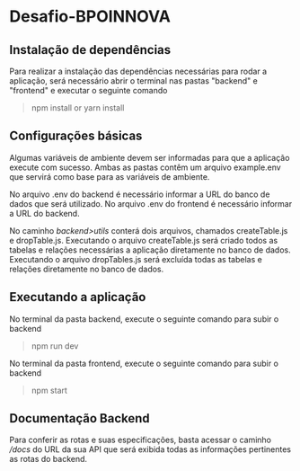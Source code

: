 # Desafio-BPOINNOVA

## Instalação de dependências

Para realizar a instalação das dependências necessárias para rodar a aplicação, será necessário abrir o terminal nas pastas "backend" e "frontend"
e executar o seguinte comando

>npm install or yarn install

## Configurações básicas

Algumas variáveis de ambiente devem ser informadas para que a aplicação execute com sucesso.
Ambas as pastas contêm um arquivo example.env que servirá como base para as variáveis de ambiente.

No arquivo .env do backend é necessário informar a URL do banco de dados que será utilizado.
No arquivo .env do frontend é necessário informar a URL do backend.

No caminho *backend>utils* conterá dois arquivos, chamados createTable.js e dropTable.js.
Executando o arquivo createTable.js será criado todos as tabelas e relações necessárias a aplicação diretamente no banco de dados.
Executando o arquivo dropTables.js será excluída todas as tabelas e relações diretamente no banco de dados.

## Executando a aplicação

No terminal da pasta backend, execute o seguinte comando para subir o backend

>npm run dev

No terminal da pasta frontend, execute o seguinte comando para subir o backend

>npm start 

## Documentação Backend

Para conferir as rotas e suas especificações, basta acessar o caminho */docs* do URL da sua API que será exibida todas as informações pertinentes as rotas do backend.

